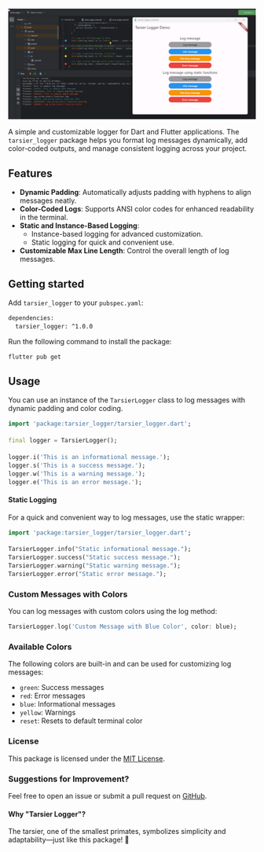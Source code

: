 <!-- 
This README describes the package. If you publish this package to pub.dev,
this README's contents appear on the landing page for your package.

For information about how to write a good package README, see the guide for
[writing package pages](https://dart.dev/guides/libraries/writing-package-pages). 

For general information about developing packages, see the Dart guide for
[creating packages](https://dart.dev/guides/libraries/create-library-packages)
and the Flutter guide for
[developing packages and plugins](https://flutter.dev/developing-packages). 
-->

![Tarsier Logger Logo](https://github.com/marianz-bonfire/tarsier_logger/blob/master/assets/demo.png)

A simple and customizable logger for Dart and Flutter applications. The `tarsier_logger` package helps you format log messages dynamically, add color-coded outputs, and manage consistent logging across your project.

## Features

- **Dynamic Padding**: Automatically adjusts padding with hyphens to align messages neatly.
- **Color-Coded Logs**: Supports ANSI color codes for enhanced readability in the terminal.
- **Static and Instance-Based Logging**:
  - Instance-based logging for advanced customization.
  - Static logging for quick and convenient use.
- **Customizable Max Line Length**: Control the overall length of log messages.


## Getting started

Add `tarsier_logger` to your `pubspec.yaml`:
```bash
dependencies:
  tarsier_logger: ^1.0.0
```
Run the following command to install the package:
```bash
flutter pub get
```

## Usage

You can use an instance of the `TarsierLogger` class to log messages with dynamic padding and color coding.

```dart
import 'package:tarsier_logger/tarsier_logger.dart';

final logger = TarsierLogger();

logger.i('This is an informational message.');
logger.s('This is a success message.');
logger.w('This is a warning message.');
logger.e('This is an error message.');
```

#### Static Logging
For a quick and convenient way to log messages, use the static wrapper:
```dart
import 'package:tarsier_logger/tarsier_logger.dart';

TarsierLogger.info("Static informational message.");
TarsierLogger.success("Static success message.");
TarsierLogger.warning("Static warning message.");
TarsierLogger.error("Static error message.");

```

### Custom Messages with Colors
You can log messages with custom colors using the log method:
```dart
TarsierLogger.log('Custom Message with Blue Color', color: blue);
```

### Available Colors
The following colors are built-in and can be used for customizing log messages:

- `green`: Success messages
- `red`: Error messages
- `blue`: Informational messages
- `yellow`: Warnings
- `reset`: Resets to default terminal color

###  License
This package is licensed under the [MIT License](https://mit-license.org/).

### Suggestions for Improvement?
Feel free to open an issue or submit a pull request on [GitHub](https://github.com/marianz-bonfire/tarsier_logger).

#### Why "Tarsier Logger"?
The tarsier, one of the smallest primates, symbolizes simplicity and adaptability—just like this package! 🐒
